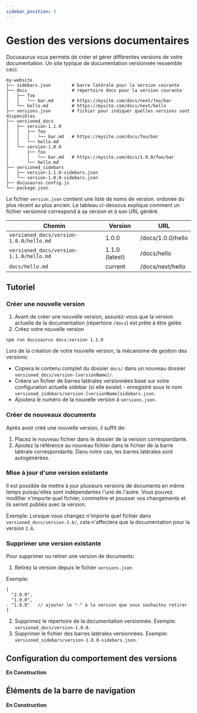 ```yaml
---
sidebar_position: 3
---
```

# Gestion des versions documentaires

Docusaurus vous permets de créer et gérer différentes versions de votre documentation.
Un site typique  de documentation versionnée ressemble ceci:

```
my-website
├── sidebars.json        # barre latérale pour la version courante
├── docs                 # répertoire docs pour la version courante
│   ├── foo
│   │   └── bar.md       # https://mysite.com/docs/next/foo/bar
│   └── hello.md         # https://mysite.com/docs/next/hello
├── versions.json        # fichier pour indiquer quelles versions sont disponibles
├── versioned_docs
│   ├── version-1.1.0
│   │   ├── foo
│   │   │   └── bar.md   # https://mysite.com/docs/foo/bar
│   │   └── hello.md
│   └── version-1.0.0
│       ├── foo
│       │   └── bar.md   # https://mysite.com/docs/1.0.0/foo/bar
│       └── hello.md
├── versioned_sidebars
│   ├── version-1.1.0-sidebars.json
│   └── version-1.0.0-sidebars.json
├── docusaurus.config.js
└── package.json
```

Le fichier `version.json` contient une liste de noms de version. ordonée du plus récent au plus ancien. Le tableau ci-dessous explique comment un fichier versionné correspond à sa version et à son URL généré.

| Chemin                                  | Version        | URL               |
| --------------------------------------- | -------------- | ----------------- |
| `versioned_docs/version-1.0.0/hello.md` | 1.0.0          | /docs/1.0.0/hello |
| `versioned_docs/version-1.1.0/hello.md` | 1.1.0 (latest) | /docs/hello       |
| `docs/hello.md`                         | current        | /docs/next/hello  |

## Tutoriel

### Créer une nouvelle version

1. Avant de créer une nouvelle version, assurez-vous que la version actuelle de la documentation (répertoire `/docs`) est prête à être gelée.
2. Créez votre nouvelle version

```
npm run docusaurus docs:version 1.1.0
```
Lors de la création de votre nouvelle version, la mécanisme de gestion des versions:
- Copiera le contenu complet du dossier `docs/` dans un nouveau dossier `versioned_docs/version-[versionName]/`.
- Créera un fichier de barres latérales versionnées basé sur votre configuration actuelle sidebar (si elle existe) - enregistré sous le nom `versioned_sidebars/version-[versionName]sidebars.json`.
- Ajoutera le numéro de la nouvelle version à `versions.json`.

### Créer de nouveaux documents

Après avoir créé une nouvelle version, il suffit de:
1. Placez le nouveau fichier dans le dossier de la version correspondante.
2. Ajoutez la référence au nouveau fichier dans le fichier de la barre latérale correspondante. Dans notre cas, les barres latérales sont autogénérées.

### Mise à jour d'une version existante

Il est possible de mettre à jour plusieurs versions de documents en même temps puisqu'elles sont indépendantes l'une de l'autre. Vous pouvez modifier n'importe quel fichier, commettre et pousser vos changements et ils seront publiés avec la version.

Exemple: Lorsque vous changez n'importe quel fichier dans `versioned_docs/version-2.6/`, cela n'affectera que la documentation pour la version `2.6`.

### Supprimer une version existante

Pour supprimer ou retirer une version de documents:
1. Retirez la version depuis le fichier `versions.json`

Exemple:

```title="versions.json"
[
  "2.0.0",
  "1.9.0",
- "1.8.0"   // ajouter le "-" à la version que vous souhaitez retirer
]
```

2. Supprimez le répertoire de la documentation versionnée. Exemple: `versioned_docs/version-1.8.0`.
3. Supprimer le fichier des barres latérales versionnées. Exemple: `versioned_sidebars/version-1.8.0-sidebars.json`.

## Configuration du comportement des versions

**En Construction**

## Éléments de la barre de navigation

**En Construction**